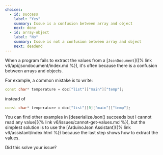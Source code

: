 ```yaml
---
choices:
  - id: success
    label: "Yes"
    summary: Issue is a confusion between array and object
    next: done
  - id: array-object
    label: "No"
    summary: Issue is not a confusion between array and object
    next: deadend
---
```


When a program fails to extract the values from a [`JsonDocument`]({% link v6/api/jsondocument/index.md %}), it's often because there is a confusion between arrays and objects.

For example, a common mistake is to write:

```c++
const char* temperature = doc["list"]["main"]["temp"];
```

instead of

```c++
const char* temperature = doc["list"][0]["main"]["temp"];
```

You can find other examples in [deserializeJson() succeeds but I cannot read any value]({% link v6/issues/cannot-get-values.md %}), but the simplest solution is to use the [ArduinoJson Assistant]({% link v6/assistant/index.html %}) because the last step shows how to extract the values.

Did this solve your issue?